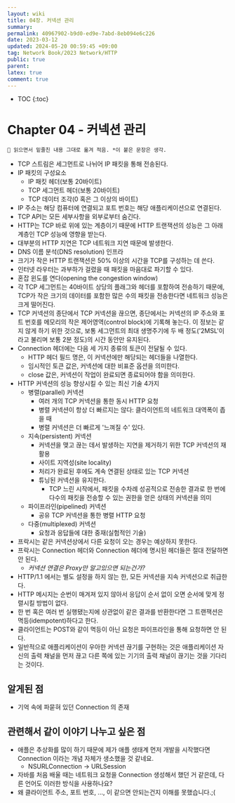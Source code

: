 ```yaml
---
layout: wiki
title: 04장. 커넥션 관리
summary: 
permalink: 40967902-b9d0-ed9e-7abd-8eb094e6c226
date: 2023-03-12
updated: 2024-05-20 00:59:45 +09:00
tag: Network Book/2023 Network/HTTP 
public: true
parent: 
latex: true
comment: true
---
```


* TOC
{:toc}

# Chapter 04 - 커넥션 관리

```
📌 읽으면서 밑줄친 내용 그대로 옮겨 적음. *이 붙은 문장은 생각.
```

- TCP 스트림은 세그먼트로 나뉘어 IP 패킷을 통해 전송된다.
- IP 패킷의 구성요소
	- IP 패킷 헤더(보통 20바이트)
	- TCP 세그먼트 헤더(보통 20바이트)
	- TCP 데이터 조각(0 혹은 그 이상의 바이트)
- IP 주소는 해당 컴퓨터에 연결되고 포트 번호는 해당 애플리케이션으로 연결된다.
- TCP API는 모든 세부사항을 외부로부터 숨긴다.
- HTTP는 TCP 바로 위에 있는 계층이기 때문에 HTTP 트랜잭션의 성능은 그 아래 계층인 TCP 성능에 영향을 받는다.
- 대부분의 HTTP 지연은 TCP 네트워크 지연 때문에 발생한다.
- DNS 이름 분석(DNS resolution) 인프라
- 크기가 작은 HTTP 트랜잭션은 50% 이상의 시간을 TCP를 구성하는 데 쓴다.
- 인터넷 라우터는 과부하가 걸렸을 때 패킷을 마음대로 파기할 수 있다.
- 혼잡 윈도를 연다(opening the congestion window)
- 각 TCP 세그먼트는 40바이트 상당의 플래그와 헤더를 포함하여 전송하기 때문에, TCP가 작은 크기의 데이터를 포함한 많은 수의 패킷을 전송한다면 네트워크 성능은 크게 떨어진다.
- TCP 커넥션의 종단에서 TCP 커넥션을 끊으면, 종단에서는 커넥션의 IP 주소와 포트 번호를 메모리의 작은 제어영역(control block)에 기록해 놓는다. 이 정보는 같지 않게 하기 위한 것으로, 보통 세그먼트의 최대 생명주기에 두 배 정도('2MSL'이라고 불리며 보통 2분 정도)의 시간 동안만 유지된다.
- Connection 헤더에는 다음 세 가지 종류의 토큰이 전달될 수 있다.
	- HTTP 헤더 필드 명은, 이 커넥션에만 해당되는 헤더들을 나열한다.
	- 임시적인 토큰 값은, 커넥션에 대한 비표준 옵션을 의미한다.
	- close 값은, 커넥션이 작업이 완료되면 종료되어야 함을 의미한다.
- HTTP 커넥션의 성능 향상시킬 수 있는 최신 기술 4가지
	- 병렬(parallel) 커넥션
		- 여러 개의 TCP 커넥션을 통한 동시 HTTP 요청
		- 병렬 커넥션이 항상 더 빠르지는 않다: 클라이언트의 네트워크 대역폭이 좁을 때
		- 병렬 커넥션은 더 빠르게 '느껴질 수' 있다.
	- 지속(persistent) 커넥션
		- 커넥션을 맺고 끊는 데서 발생하는 지연을 제거하기 위한 TCP 커넥션의 재활용
		- 사이트 지역성(site locality)
		- 처리가 완료된 후에도 계속 연결된 상태로 있는 TCP 커넥션
		- 튜닝된 커넥션을 유지한다.
			- TCP 느린 시작에서, 패킷을 수차례 성공적으로 전송한 결과로 한 번에 다수의 패킷을 전송할 수 있는 권한을 얻은 상태의 커넥션을 의미
	- 파이프라인(pipelined) 커넥션
		- 공유 TCP 커넥션을 통한 병렬 HTTP 요청
	- 다중(multiplexed) 커넥션
		- 요청과 응답들에 대한 중재(실험적인 기술)
- 프락시는 같은 커넥션상에서 다른 요청이 오는 경우는 예상하지 못한다.
- 프락시는 Connection 헤더와 Connection 헤더에 명시된 헤더들은 절대 전달하면 안 된다.
	- *커넥션 연결은 Proxy만 알고있으면 되는건가?*
- HTTP/1.1 에서는 별도 설정을 하지 않는 한, 모든 커넥션을 지속 커넥션으로 취급한다.
- HTTP 메시지는 순번이 매겨져 있지 않아서 응답이 순서 없이 오면 순서에 맞게 정렬시킬 방법이 없다.
- 한 번 혹은 여러 번 실행됐는지에 상관없이 같은 결과를 반환한다면 그 트랜잭션은 멱등(idempotent)하다고 한다.
- 클라이언트는 POST와 같이 멱등이 아닌 요청은 파이프라인을 통해 요청하면 안 된다.
- 일반적으로 애플리케이션이 우아한 커넥션 끊기를 구현하는 것은 애플리케이션 자신의 출력 채널을 먼저 끊고 다른 쪽에 있는 기기의 출력 채널이 끊기는 것을 기다리는 것이다.

## 알게된 점

- 기억 속에 파묻혀 있던 Connection 의 존재

## 관련해서 같이 이야기 나누고 싶은 점

- 애플은 추상화를 많이 하기 때문에 제가 애플 생태계 먼저 개발을 시작했다면 Connection 이라는 개념 자체가 생소했을 것 같네요. 
	- NSURLConnection → URLSession
- 자바를 처음 배울 때는 네트워크 요청을 Connection 생성해서 했던 거 같은데, 다른 언어도 이러한 방식을 사용하나요?
- 왜 클라이언트 주소, 포트 번호, ..., 이 같으면 안되는건지 이해를 못했습니다.;(
